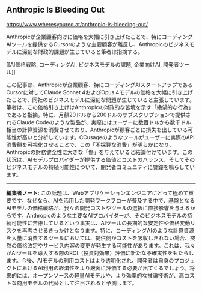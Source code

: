 ## Anthropic Is Bleeding Out

https://www.wheresyoured.at/anthropic-is-bleeding-out/

Anthropicが企業顧客向けに価格を大幅に引き上げたことで、特にコーディングAIツールを提供するCursorのような主要顧客が離反し、Anthropicのビジネスモデルに深刻な財政的課題が生じていると筆者は指摘する。

[[AI価格戦略, コーディングAI, ビジネスモデルの課題, 企業向けAI, 開発者ツール]]

この記事は、Anthropicが企業顧客、特にコーディングAIスタートアップであるCursorに対してClaude Sonnet 4およびOpus 4モデルの価格を大幅に引き上げたことで、同社のビジネスモデルに深刻な問題が生じていると主張しています。筆者は、この価格引き上げはAnthropicの財政的な苦境を示す「絶望的な行為」であると指摘。特に、月額20ドルから200ドルのサブスクリプションで提供されるClaude Codeのような製品が、実際にはユーザーに数百ドルから数千ドル相当の計算資源を消費させており、Anthropicが顧客ごとに損失を出している可能性が高いと分析しています。CCusageのようなツールがユーザーに実際のAPI消費額を可視化させることで、この「不採算な消費」が明らかになり、Anthropicの財務健全性に大きな「傷」を与えていると結論付けています。この状況は、AIモデルプロバイダーが提供する価値とコストのバランス、そしてそのビジネスモデルの持続可能性について、開発者コミュニティに警鐘を鳴らしています。

---

**編集者ノート**: この話題は、Webアプリケーションエンジニアにとって極めて重要です。なぜなら、AIを活用した開発ワークフローが普及する中で、基盤となるAIモデルの価格戦略が、我々の開発コストやツールの選択に直接影響を与えるからです。Anthropicのような主要なAIプロバイダーが、そのビジネスモデルの持続可能性に苦慮しているという事実は、AIツールの長期的な安定性や価格変動リスクを再考させるきっかけとなります。特に、コーディングAIのような計算資源を大量に消費するツールにおいては、提供側がコストを吸収しきれない場合、突然の価格改定やサービス内容の変更が発生する可能性があります。これは、我々がAIツールを導入する際のROI（投資対効果）評価に新たな不確実性をもたらします。今後、AIモデルの利用コストはより透明化され、開発者は自身のプロジェクトにおけるAI利用の経済性をより厳密に評価する必要が出てくるでしょう。将来的には、オープンソースの軽量AIモデルや、より効率的な推論技術が、高コストな商用モデルの代替として注目されると予測します。
```
